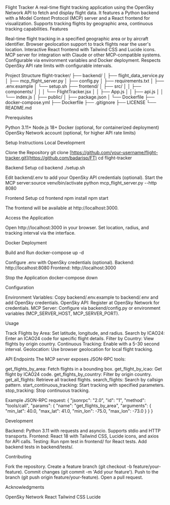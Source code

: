 Flight Tracker
A real-time flight tracking application using the OpenSky Network API to fetch and display flight data. It features a Python backend with a Model Context Protocol (MCP) server and a React frontend for visualization. Supports tracking flights by geographic area, continuous tracking capabilities.
Features

Real-time flight tracking in a specified geographic area or by aircraft identifier.
Browser geolocation support to track flights near the user's location.
Interactive React frontend with Tailwind CSS and Lucide icons.
MCP server for integration with Claude or other MCP-compatible systems.
Configurable via environment variables and Docker deployment.
Respects OpenSky API rate limits with configurable intervals.

Project Structure
flight-tracker/
├── backend/
│   ├── flight_data_service.py
│   ├── mcp_flight_server.py
│   ├── config.py
│   ├── requirements.txt
│   ├── .env.example
│   └── setup.sh
├── frontend/
│   ├── src/
│   │   ├── components/
│   │   │   └── FlightTracker.jsx
│   │   ├── App.js
│   │   ├── api.js
│   │   └── index.js
│   ├── public/
│   ├── package.json
│   └── Dockerfile
├── docker-compose.yml
├── Dockerfile
├── .gitignore
├── LICENSE
└── README.md

Prerequisites

Python 3.11+
Node.js 18+
Docker (optional, for containerized deployment)
OpenSky Network account (optional, for higher API rate limits)

Setup Instructions
Local Development

Clone the Repository
git clone [https://github.com/your-username/flight-tracker.git](https://github.com/badarisp/FT)
cd flight-tracker


Backend Setup
cd backend
./setup.sh


Edit backend/.env to add your OpenSky API credentials (optional).
Start the MCP server:source venv/bin/activate
python mcp_flight_server.py --http 8080




Frontend Setup
cd frontend
npm install
npm start


The frontend will be available at http://localhost:3000.


Access the Application

Open http://localhost:3000 in your browser.
Set location, radius, and tracking interval via the interface.



Docker Deployment

Build and Run
docker-compose up -d


Configure .env with OpenSky credentials (optional).
Backend: http://localhost:8080
Frontend: http://localhost:3000


Stop the Application
docker-compose down



Configuration

Environment Variables: Copy backend/.env.example to backend/.env and add OpenSky credentials.
OpenSky API: Register at OpenSky Network for credentials.
MCP Server: Configure via backend/config.py or environment variables (MCP_SERVER_HOST, MCP_SERVER_PORT).

Usage

Track Flights by Area: Set latitude, longitude, and radius.
Search by ICAO24: Enter an ICAO24 code for specific flight details.
Filter by Country: View flights by origin country.
Continuous Tracking: Enable with a 5-30 second interval.
Geolocation: Use browser geolocation for local flight tracking.

API Endpoints
The MCP server exposes JSON-RPC tools:

get_flights_by_area: Fetch flights in a bounding box.
get_flight_by_icao: Get flight by ICAO24 code.
get_flights_by_country: Filter by origin country.
get_all_flights: Retrieve all tracked flights.
search_flights: Search by callsign pattern.
start_continuous_tracking: Start tracking with specified parameters.
stop_tracking: Stop continuous tracking.

Example JSON-RPC request:
{
  "jsonrpc": "2.0",
  "id": "1",
  "method": "tools/call",
  "params": {
    "name": "get_flights_by_area",
    "arguments": {
      "min_lat": 40.0,
      "max_lat": 41.0,
      "min_lon": -75.0,
      "max_lon": -73.0
    }
  }
}

Development

Backend: Python 3.11 with requests and asyncio. Supports stdio and HTTP transports.
Frontend: React 18 with Tailwind CSS, Lucide icons, and axios for API calls.
Testing: Run npm test in frontend/ for React tests. Add backend tests in backend/tests/.

Contributing

Fork the repository.
Create a feature branch (git checkout -b feature/your-feature).
Commit changes (git commit -m 'Add your feature').
Push to the branch (git push origin feature/your-feature).
Open a pull request.


Acknowledgments

OpenSky Network
React
Tailwind CSS
Lucide
